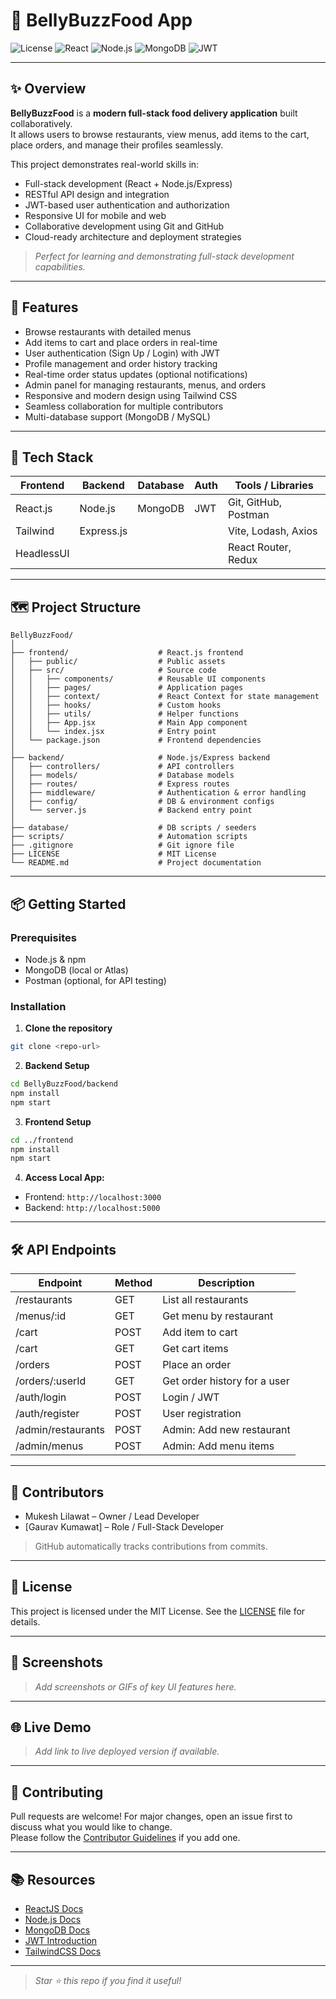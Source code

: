 # 🍔 BellyBuzzFood App

![License](https://img.shields.io/badge/license-MIT-green.svg)
![React](https://img.shields.io/badge/Frontend-ReactJS-blue)
![Node.js](https://img.shields.io/badge/Backend-Node.js-green)
![MongoDB](https://img.shields.io/badge/Database-MongoDB-blue)
![JWT](https://img.shields.io/badge/Auth-JWT-orange)

---

## ✨ Overview

**BellyBuzzFood** is a **modern full-stack food delivery application** built collaboratively.  
It allows users to browse restaurants, view menus, add items to the cart, place orders, and manage their profiles seamlessly.  

This project demonstrates real-world skills in:

- Full-stack development (React + Node.js/Express)  
- RESTful API design and integration  
- JWT-based user authentication and authorization  
- Responsive UI for mobile and web  
- Collaborative development using Git and GitHub
- Cloud-ready architecture and deployment strategies

> _Perfect for learning and demonstrating full-stack development capabilities._

---

## 🚀 Features

- Browse restaurants with detailed menus  
- Add items to cart and place orders in real-time  
- User authentication (Sign Up / Login) with JWT  
- Profile management and order history tracking  
- Real-time order status updates (optional notifications)  
- Admin panel for managing restaurants, menus, and orders  
- Responsive and modern design using Tailwind CSS  
- Seamless collaboration for multiple contributors
- Multi-database support (MongoDB / MySQL)

---

## 🧩 Tech Stack

| Frontend   | Backend        | Database | Auth  | Tools / Libraries       |
|------------|---------------|----------|-------|------------------------|
| React.js   | Node.js        | MongoDB  | JWT   | Git, GitHub, Postman   |
| Tailwind   | Express.js     |          |       | Vite, Lodash, Axios    |
| HeadlessUI |                |          |       | React Router, Redux    |

---

## 🗺️ Project Structure

```
BellyBuzzFood/
│
├── frontend/                    # React.js frontend
│   ├── public/                  # Public assets
│   ├── src/                     # Source code
│   │   ├── components/          # Reusable UI components
│   │   ├── pages/               # Application pages
│   │   ├── context/             # React Context for state management
│   │   ├── hooks/               # Custom hooks
│   │   ├── utils/               # Helper functions
│   │   ├── App.jsx              # Main App component
│   │   └── index.jsx            # Entry point
│   └── package.json             # Frontend dependencies
│
├── backend/                     # Node.js/Express backend
│   ├── controllers/             # API controllers
│   ├── models/                  # Database models
│   ├── routes/                  # Express routes
│   ├── middleware/              # Authentication & error handling
│   ├── config/                  # DB & environment configs
│   └── server.js                # Backend entry point
│
├── database/                    # DB scripts / seeders
├── scripts/                     # Automation scripts
├── .gitignore                   # Git ignore file
├── LICENSE                      # MIT License
└── README.md                    # Project documentation
```

---

## 📦 Getting Started

### Prerequisites

- Node.js & npm  
- MongoDB (local or Atlas)  
- Postman (optional, for API testing)  

### Installation

1. **Clone the repository**  
```bash
git clone <repo-url>
```

2. **Backend Setup**  
```bash
cd BellyBuzzFood/backend
npm install
npm start
```

3. **Frontend Setup**  
```bash
cd ../frontend
npm install
npm start
```

4. **Access Local App:**  
- Frontend: `http://localhost:3000`  
- Backend: `http://localhost:5000`  

---

## 🛠️ API Endpoints

| Endpoint           | Method | Description                       |
|-------------------|--------|----------------------------------|
| /restaurants       | GET    | List all restaurants             |
| /menus/:id         | GET    | Get menu by restaurant           |
| /cart              | POST   | Add item to cart                 |
| /cart              | GET    | Get cart items                   |
| /orders            | POST   | Place an order                   |
| /orders/:userId    | GET    | Get order history for a user     |
| /auth/login        | POST   | Login / JWT                      |
| /auth/register     | POST   | User registration                |
| /admin/restaurants | POST   | Admin: Add new restaurant        |
| /admin/menus       | POST   | Admin: Add menu items            |

---

## 👤 Contributors

- Mukesh Lilawat – Owner / Lead Developer  
- [Gaurav Kumawat] – Role / Full-Stack Developer    

> GitHub automatically tracks contributions from commits.

---

## 📝 License

This project is licensed under the MIT License. See the [LICENSE](LICENSE) file for details.

---

## 🎨 Screenshots

> _Add screenshots or GIFs of key UI features here._

---

## 🌐 Live Demo

> _Add link to live deployed version if available._

---

## 🤝 Contributing

Pull requests are welcome! For major changes, open an issue first to discuss what you would like to change.  
Please follow the [Contributor Guidelines](CONTRIBUTING.md) if you add one.

---

## 📚 Resources

- [ReactJS Docs](https://reactjs.org/)  
- [Node.js Docs](https://nodejs.org/en/docs/)  
- [MongoDB Docs](https://www.mongodb.com/docs/)  
- [JWT Introduction](https://jwt.io/introduction/)  
- [TailwindCSS Docs](https://tailwindcss.com/docs)  

---

> _Star ⭐ this repo if you find it useful!_
